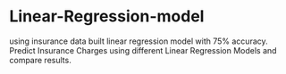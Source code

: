 # Linear-Regression-model
using insurance data built linear regression model with 75% accuracy.
Predict Insurance Charges using different Linear Regression Models and compare results.
